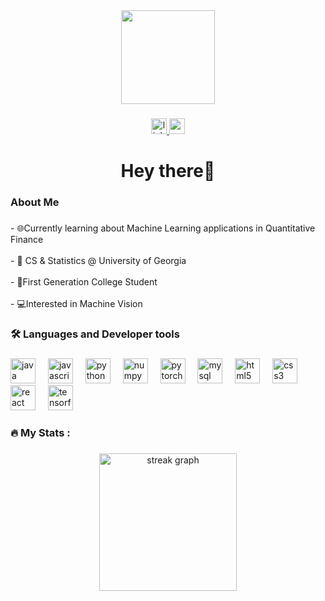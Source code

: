 <div align="center">
  <img height="150" src="https://www.ntc.edu/sites/default/files/styles/full_width_16_9/public/2021-06/software-development-specialist.jpg?itok=D8qgVwxb"  />
</div>

###

<div align="center">
  <a href="www.linkedin.com/in/james-nguyen-932ae" target="_blank">
    <img src="https://img.shields.io/static/v1?message=LinkedIn&logo=linkedin&label=&color=0077B5&logoColor=white&labelColor=&style=for-the-badge" height="25" alt="linkedin logo"  />
  </a>
  <a href="JamesNguyenProfessional@gmail.com" target="_blank">
    <img src="https://img.shields.io/static/v1?message=Gmail&logo=gmail&label=&color=D14836&logoColor=white&labelColor=&style=for-the-badge" height="25" alt="gmail logo"  />
  </a>
</div>

###


###

<h1 align="center">Hey there👋</h1>

###

<h3 align="left">About Me</h3>

###

<p align="left">- 🌐Currently learning about Machine Learning applications in Quantitative Finance<br><br>- 📖 CS & Statistics @ University of Georgia<br><br>- 🔆First Generation College Student<br><br>- 💻Interested in Machine Vision </p>

###

<h3 align="left">🛠 Languages and Developer tools</h3>

###

<div align="left">
<img src="https://cdn.jsdelivr.net/gh/devicons/devicon/icons/java/java-original.svg" height="40" alt="java logo" />
<img width="12" />
<img src="https://cdn.jsdelivr.net/gh/devicons/devicon/icons/javascript/javascript-original.svg" height="40" alt="javascript logo" />
<img width="12" />
<img src="https://cdn.jsdelivr.net/gh/devicons/devicon/icons/python/python-original.svg" height="40" alt="python logo" />
<img width="12" />
<img src="https://cdn.jsdelivr.net/gh/devicons/devicon/icons/numpy/numpy-original.svg" height="40" alt="numpy logo" />
<img width="12" />
<img src="https://cdn.jsdelivr.net/gh/devicons/devicon/icons/pytorch/pytorch-original.svg" height="40" alt="pytorch logo" />
<img width="12" />
<img src="https://cdn.jsdelivr.net/gh/devicons/devicon/icons/mysql/mysql-original.svg" height="40" alt="mysql logo" />
<img width="12" />
<img src="https://cdn.jsdelivr.net/gh/devicons/devicon/icons/html5/html5-original.svg" height="40" alt="html5 logo" />
<img width="12" />
<img src="https://cdn.jsdelivr.net/gh/devicons/devicon/icons/css3/css3-original.svg" height="40" alt="css3 logo" />
<img width="12" />
<img src="https://cdn.jsdelivr.net/gh/devicons/devicon/icons/react/react-original.svg" height="40" alt="react logo" />
<img width="12" />
<img src="https://cdn.jsdelivr.net/gh/devicons/devicon/icons/tensorflow/tensorflow-original.svg" height="40" alt="tensorflow logo" />

</div>

###

<h3 align="left">🔥   My Stats :</h3>

###

<div align="center">
  <img src="https://streak-stats.demolab.com?user=JamestheNguyenir &locale=en&mode=daily&theme=dark&hide_border=false&border_radius=5&order=3" height="220" alt="streak graph"  />
</div>

###

